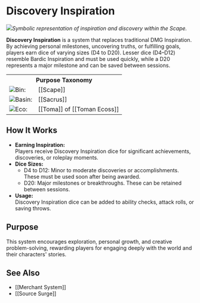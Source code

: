 <!-- wiki-header-section:start -->
# Discovery Inspiration

<img src="wiki_images/Discovery Inspiration.png"><i>Symbolic representation of inspiration and discovery within the Scape.</i></img>

**Discovery Inspiration** is a system that replaces traditional DMG Inspiration. By achieving personal milestones, uncovering truths, or fulfilling goals, players earn dice of varying sizes (D4 to D20). Lesser dice (D4–D12) resemble Bardic Inspiration and must be used quickly, while a D20 represents a major milestone and can be saved between sessions.
<!-- wiki-header-section:end -->

<!-- taxonomy-table-section:start -->
<div class="taxonomy-table">
  <table>
    <tr>
      <th colspan="3">Purpose Taxonomy</th>
    </tr>
    <tr>
      <td class="taxon-label"><img src="../svg/bin.svg" class="taxon-icon">Bin:</td>
      <td class="taxon-content" colspan="2">[[Scape]]</td>
    </tr>
    <tr>
      <td class="taxon-label"><img src="../svg/basin.svg" class="taxon-icon">Basin:</td>
      <td class="taxon-content" colspan="2">[[Sacrus]]</td>
    </tr>
    <tr>
      <td class="taxon-label"><img src="../svg/eco.svg" class="taxon-icon">Eco:</td>
      <td class="taxon-content" colspan="2">[[Toma]] of [[Toman Ecoss]]</td>
    </tr>
  </table>
</div>
<!-- taxonomy-table-section:end -->


## How It Works

- **Earning Inspiration:**  
  Players receive Discovery Inspiration dice for significant achievements, discoveries, or roleplay moments.
- **Dice Sizes:**  
  - D4 to D12: Minor to moderate discoveries or accomplishments. These must be used soon after being awarded.
  - D20: Major milestones or breakthroughs. These can be retained between sessions.
- **Usage:**  
  Discovery Inspiration dice can be added to ability checks, attack rolls, or saving throws.

## Purpose

This system encourages exploration, personal growth, and creative problem-solving, rewarding players for engaging deeply with the world and their characters' stories.

## See Also

- [[Merchant System]]
- [[Source Surge]]
